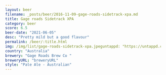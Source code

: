 ```yaml
---
layout: beer
filename: _posts/beer/2016-11-09-gage-roads-sidetrack-xpa.md
title: Gage roads Sidetrack XPA
category: beer
score: 6.5
beer-date: "2021-06-05"
desc: "Pretty mild but a good flavour"
permalink: /beer/:title.html
img: /img/list/gage-roads-sidetrack-xpa.jpeguntappd: "https://untappd.com/b/gage-roads-brew-co--side-track/3382390"
country: "Australia"
brewery: "Gage Roads Brew Co "
breweryURL: "breweryURL"
style: "Pale Ale - Australian"
---
```

